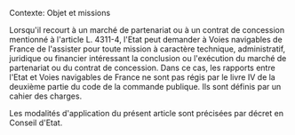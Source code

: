 Contexte: Objet et missions

Lorsqu'il recourt à un marché de partenariat ou à un contrat de concession mentionné à l'article L. 4311-4, l'Etat peut demander à Voies navigables de France de l'assister pour toute mission à caractère technique, administratif, juridique ou financier intéressant la conclusion ou l'exécution du marché de partenariat ou du contrat de concession. Dans ce cas, les rapports entre l'Etat et Voies navigables de France ne sont pas régis par le livre IV de la deuxième partie du code de la commande publique. Ils sont définis par un cahier des charges.

Les modalités d'application du présent article sont précisées par décret en Conseil d'Etat.